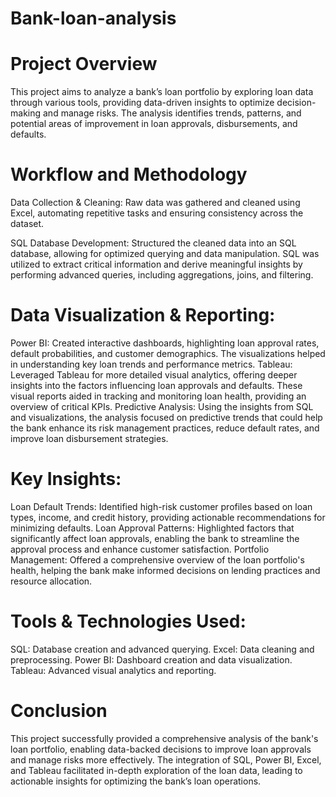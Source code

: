 # Bank-loan-analysis

# Project Overview
This project aims to analyze a bank’s loan portfolio by exploring loan data through various tools, providing data-driven insights to optimize decision-making and manage risks. The analysis identifies trends, patterns, and potential areas of improvement in loan approvals, disbursements, and defaults.

# Workflow and Methodology
Data Collection & Cleaning: Raw data was gathered and cleaned using Excel, automating repetitive tasks and ensuring consistency across the dataset.

SQL Database Development: Structured the cleaned data into an SQL database, allowing for optimized querying and data manipulation. SQL was utilized to extract critical information and derive meaningful insights by performing advanced queries, including aggregations, joins, and filtering.

# Data Visualization & Reporting:

Power BI: Created interactive dashboards, highlighting loan approval rates, default probabilities, and customer demographics. The visualizations helped in understanding key loan trends and performance metrics.
Tableau: Leveraged Tableau for more detailed visual analytics, offering deeper insights into the factors influencing loan approvals and defaults. These visual reports aided in tracking and monitoring loan health, providing an overview of critical KPIs.
Predictive Analysis: Using the insights from SQL and visualizations, the analysis focused on predictive trends that could help the bank enhance its risk management practices, reduce default rates, and improve loan disbursement strategies.

# Key Insights:
Loan Default Trends: Identified high-risk customer profiles based on loan types, income, and credit history, providing actionable recommendations for minimizing defaults.
Loan Approval Patterns: Highlighted factors that significantly affect loan approvals, enabling the bank to streamline the approval process and enhance customer satisfaction.
Portfolio Management: Offered a comprehensive overview of the loan portfolio's health, helping the bank make informed decisions on lending practices and resource allocation.

# Tools & Technologies Used:
SQL: Database creation and advanced querying.
Excel: Data cleaning and preprocessing.
Power BI: Dashboard creation and data visualization.
Tableau: Advanced visual analytics and reporting.
# Conclusion
This project successfully provided a comprehensive analysis of the bank's loan portfolio, enabling data-backed decisions to improve loan approvals and manage risks more effectively. The integration of SQL, Power BI, Excel, and Tableau facilitated in-depth exploration of the loan data, leading to actionable insights for optimizing the bank’s loan operations.
